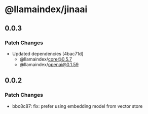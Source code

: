 # @llamaindex/jinaai

## 0.0.3

### Patch Changes

- Updated dependencies [4bac71d]
  - @llamaindex/core@0.5.7
  - @llamaindex/openai@0.1.59

## 0.0.2

### Patch Changes

- bbc8c87: fix: prefer using embedding model from vector store
